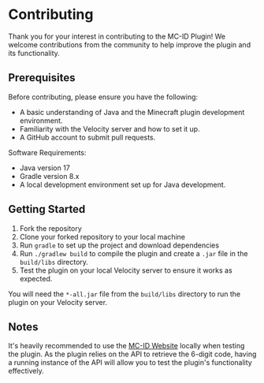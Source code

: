 # Contributing

Thank you for your interest in contributing to the MC-ID Plugin! We welcome contributions from the community to help improve the plugin and its functionality.

## Prerequisites

Before contributing, please ensure you have the following:

- A basic understanding of Java and the Minecraft plugin development environment.
- Familiarity with the Velocity server and how to set it up.
- A GitHub account to submit pull requests.

Software Requirements:

- Java version 17
- Gradle version 8.x
- A local development environment set up for Java development.

## Getting Started

1. Fork the repository
2. Clone your forked repository to your local machine
3. Run `gradle` to set up the project and download dependencies
4. Run `./gradlew build` to compile the plugin and create a `.jar` file in the `build/libs` directory.
5. Test the plugin on your local Velocity server to ensure it works as expected.

You will need the `*-all.jar` file from the `build/libs` directory to run the plugin on your Velocity server.

## Notes

It's heavily recommended to use the [MC-ID Website](../website) locally when testing the plugin. As the plugin relies on the API to retrieve the 6-digit code, having a running instance of the API will allow you to test the plugin's functionality effectively.
